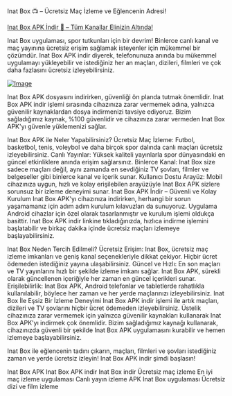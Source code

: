 Inat Box 📺 – Ücretsiz Maç İzleme ve Eğlencenin Adresi!

[Inat Box APK İndir 📲 – Tüm Kanallar Elinizin Altında!](https://www.kisa.link/YiTZC)

Inat Box uygulaması, spor tutkunları için bir devrim! Binlerce canlı kanal ve maç yayınına ücretsiz erişim sağlamak isteyenler için mükemmel bir çözümdür. Inat Box APK indir diyerek, telefonunuza anında bu mükemmel uygulamayı yükleyebilir ve istediğiniz her an maçları, dizileri, filmleri ve çok daha fazlasını ücretsiz izleyebilirsiniz.

[![Image](https://github.com/user-attachments/assets/ebce9339-0e0c-482d-b619-15ef936c8739)](https://www.kisa.link/YiTZC)

Inat Box APK dosyasını indirirken, güvenliği ön planda tutmak önemlidir. Inat Box APK indir işlemi sırasında cihazınıza zarar vermemek adına, yalnızca güvenilir kaynaklardan dosya indirmenizi tavsiye ediyoruz. Bizim sağladığımız kaynak, %100 güvenlidir ve cihazınıza zarar vermeden Inat Box APK'yı güvenle yüklemenizi sağlar.

Inat Box APK ile Neler Yapabilirsiniz?
Ücretsiz Maç İzleme: Futbol, basketbol, tenis, voleybol ve daha birçok spor dalında canlı maçları ücretsiz izleyebilirsiniz.
Canlı Yayınlar: Yüksek kaliteli yayınlarla spor dünyasındaki en güncel etkinliklere anında erişim sağlarsınız.
Binlerce Kanal: Inat Box size sadece maçları değil, aynı zamanda en sevdiğiniz TV şovları, filmler ve belgeseller gibi binlerce kanal ve içerik sunar.
Kullanıcı Dostu Arayüz: Mobil cihazınıza uygun, hızlı ve kolay erişilebilen arayüzüyle Inat Box APK sizlere sorunsuz bir izleme deneyimi sunar.
Inat Box APK İndir – Güvenli ve Kolay Kurulum
Inat Box APK'yı cihazınıza indirirken, herhangi bir sorun yaşamamanız için adım adım kurulum kılavuzları da sunuyoruz. Uygulama Android cihazlar için özel olarak tasarlanmıştır ve kurulum işlemi oldukça basittir. Inat Box APK indir linkine tıkladığınızda, hızlıca indirme işlemini başlatabilir ve birkaç dakika içinde ücretsiz maçları izlemeye başlayabilirsiniz.

Inat Box Neden Tercih Edilmeli?
Ücretsiz Erişim: Inat Box, ücretsiz maç izleme imkanları ve geniş kanal seçenekleriyle dikkat çekiyor. Hiçbir ücret ödemeden istediğiniz yayına ulaşabilirsiniz.
Güncel ve Hızlı: En son maçları ve TV yayınlarını hızlı bir şekilde izleme imkanı sağlar. Inat Box APK, sürekli olarak güncellenen içeriğiyle her zaman en güncel içerikleri sunar.
Erişilebilirlik: Inat Box APK, Android telefonlar ve tabletlerde rahatlıkla kullanılabilir, böylece her zaman ve her yerde maçlarınızı izleyebilirsiniz.
Inat Box İle Eşsiz Bir İzleme Deneyimi
Inat Box APK indir işlemi ile artık maçları, dizileri ve TV şovlarını hiçbir ücret ödemeden izleyebilirsiniz. Üstelik cihazınıza zarar vermemek için yalnızca güvenilir kaynakları kullanarak Inat Box APK'yı indirmek çok önemlidir. Bizim sağladığımız kaynağı kullanarak, cihazınızda güvenli bir şekilde Inat Box APK uygulamasını kurabilir ve hemen izlemeye başlayabilirsiniz.

Inat Box ile eğlencenin tadını çıkarın, maçları, filmleri ve şovları istediğiniz zaman ve yerde ücretsiz izleyin! Inat Box APK indir şimdi başlasın!

Inat Box APK
Inat Box APK indir
Inat Box indir
Ücretsiz maç izleme
En iyi maç izleme uygulaması
Canlı yayın izleme APK
Inat Box uygulaması
Ücretsiz dizi ve film izleme
